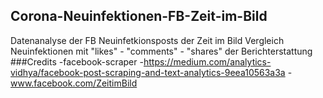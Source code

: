 ## Corona-Neuinfektionen-FB-Zeit-im-Bild
Datenanalyse der FB Neuinfetkionsposts der Zeit im Bild
Vergleich Neuinfektionen mit "likes" - "comments" - "shares" der Berichterstattung
###Credits
-facebook-scraper
-https://medium.com/analytics-vidhya/facebook-post-scraping-and-text-analytics-9eea10563a3a
-www.facebook.com/ZeitimBild
